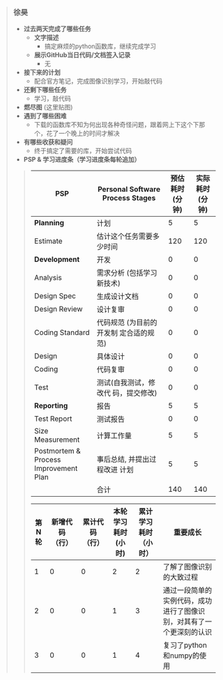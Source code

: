 > ### 徐昊
> - **过去两天完成了哪些任务**
>    - **文字描述**
>       - 搞定麻烦的python函数库，继续完成学习
>    - **展示GitHub当日代码/文档签入记录**
>       - 无
> - **接下来的计划**
>      - 配合官方笔记，完成图像识别学习，开始敲代码
> - **还剩下哪些任务**
>     - 学习，敲代码
> - **燃尽图**
> (这里贴图)
> - **遇到了哪些困难**
>      - 下载的函数库不知为何出现各种奇怪问题，跟着网上下这个下那个，花了一个晚上的时间才解决
> - **有哪些收获和疑问**
>     - 终于搞定了需要的库，开始尝试代码
> - **PSP & 学习进度条（学习进度条每轮追加）**
> >| PSP| Personal Software<br/>Process Stages        | 预估耗时<br/>(分钟) | 实际耗时<br/>	(分钟) |
> >| ------------------------------ | ---------------------------- | ----------------------- | ----------------------- |
> >| **Planning**  | 计划<br/>               | 5 | 5 |
> >| Estimate  | 估计这个任务需要多少时间<br/>          | 120   | 120                     |
> >| **Development**| 开发 | 0 | 0 |
> >| Analysis  | 需求分析 (包括学习新技术)<br/> | 0 | 0   |
> >| Design Spec | 生成设计文档<br/>   |    0    | 0    |
> >| Design Review        | 设计复审<br/>         |    0   |       0  |
> >| Coding Standard | 代码规范 (为目前的开发制 定合适的规范)<br/> |   0 |0   |
> >| Design| 具体设计<br/>|          0 |        0  |
> >| Coding   | 代码复审<br/>    |      0    |       0      |
> >| Test   | 测试(自我测试，修改代 码，提交修改)<br/>    |        0         |       0        |
> >| **Reporting** | 报告<br/>                                   | 5 | 5 |
> >| Test Report    | 测试报告<br/>                               |        0      |             0     |
> >| Size Measurement   | 计算工作量<br/>       |            5       | 5                       |
> >| Postmortem & Process<br/>Improvement Plan | 事后总结, 并提出过程改进 计划<br/>          |  5     |  5          |
> >|  | 合计                                        |       140     | 140                     |
> >
> >|第N轮|新增代码（行）|累计代码（行）|本轮学习耗时(小时)	|累计学习耗时（小时）|重要成长
> >|--|--|--|--|--|--|
> >|1	|0|0|2|2|了解了图像识别的大致过程|
> >| 2  |0 |  0   |  1 |  3  |    通过一段简单的实例代码，成功进行了图像识别，对其有了一个更深刻的认识               |
> >| 3  |0 |  0   |  1 |  4  |   复习了python和numpy的使用               ||4  |0 |  0   |  2 |  6 |   完成敲代码的前期准备，开始尝试敲代码               |
